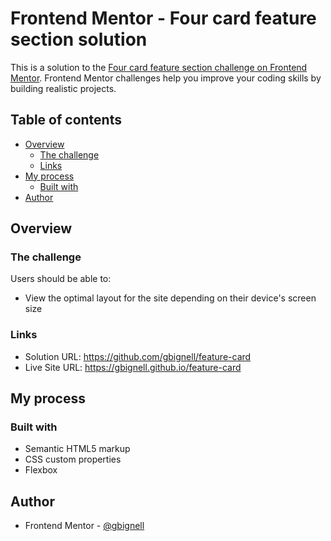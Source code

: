 # Frontend Mentor - Four card feature section solution

This is a solution to the [Four card feature section challenge on Frontend Mentor](https://www.frontendmentor.io/challenges/four-card-feature-section-weK1eFYK). Frontend Mentor challenges help you improve your coding skills by building realistic projects.

## Table of contents

- [Overview](#overview)
  - [The challenge](#the-challenge)
  - [Links](#links)
- [My process](#my-process)
  - [Built with](#built-with)
- [Author](#author)

## Overview

### The challenge

Users should be able to:

- View the optimal layout for the site depending on their device's screen size

### Links

- Solution URL: https://github.com/gbignell/feature-card
- Live Site URL: https://gbignell.github.io/feature-card

## My process

### Built with

- Semantic HTML5 markup
- CSS custom properties
- Flexbox

## Author

- Frontend Mentor - [@gbignell](https://www.frontendmentor.io/profile/gbignell)
